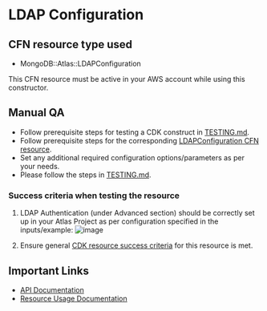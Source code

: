 # LDAP Configuration

## CFN resource type used
- MongoDB::Atlas::LDAPConfiguration

This CFN resource must be active in your AWS account while using this constructor.

## Manual QA
- Follow prerequisite steps for testing a CDK construct in [TESTING.md](../../../TESTING.md).
- Follow prerequisite steps for the corresponding [LDAPConfiguration CFN resource](../../../../cfn-resources/ldap-configuration/test/README.md).
- Set any additional required configuration options/parameters as per your needs.
- Please follow the steps in [TESTING.md](../../../TESTING.md).


### Success criteria when testing the resource
1. LDAP Authentication (under Advanced section) should be correctly set up in your Atlas Project as per configuration specified in the inputs/example:
   ![image](https://user-images.githubusercontent.com/122359335/227264049-b1e44366-553c-417a-b541-15589a636037.png)

2. Ensure general [CDK resource success criteria](../../../TESTING.md#success-criteria-to-be-satisfied-when-testing-a-construct) for this resource is met.

## Important Links
- [API Documentation](https://www.mongodb.com/docs/atlas/reference/api-resources-spec/#tag/LDAP-Configuration)
- [Resource Usage Documentation](https://www.mongodb.com/docs/atlas/security-ldaps/)